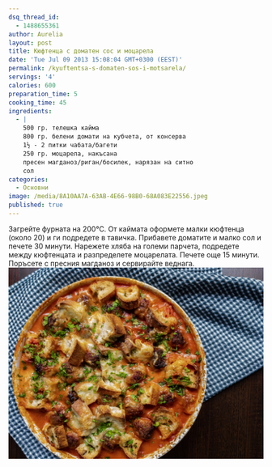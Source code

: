 ```yaml
---
dsq_thread_id:
  - 1488655361
author: Aurelia
layout: post
title: Кюфтенца с доматен сос и моцарела
date: 'Tue Jul 09 2013 15:08:04 GMT+0300 (EEST)'
permalink: /kyuftentsa-s-domaten-sos-i-motsarela/
servings: '4'
calories: 600
preparation_time: 5
cooking_time: 45
ingredients:
  - |
    500 гр. телешка кайма 
    800 гр. белени домати на кубчета, от консерва
    1½ - 2 питки чабата/багети 
    250 гр. моцарела, накъсана
    пресен магданоз/риган/босилек, нарязан на ситно
    сол
categories:
  - Основни
image: /media/8A10AA7A-63AB-4E66-98B0-68A083E22556.jpeg
published: true
---
```

Загрейте фурната на 200°С. От каймата оформете малки кюфтенца (около 20) и ги подредете в тавичка. Прибавете доматите и малко сол и печете 30 минути.
Нарежете хляба на големи парчета, подредете между кюфтенцата и разпределете моцарелата. Печете още 15 минути. Поръсете с пресния магданоз и сервирайте веднага.
![](/media/A4890FEC-F7D8-4DB6-A87D-01CDD1B4A545.jpeg)

